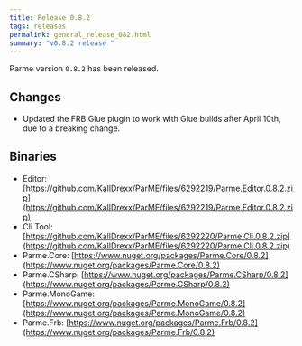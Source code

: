 ```yaml
---
title: Release 0.8.2
tags: releases
permalink: general_release_082.html
summary: "v0.8.2 release "
---
```


Parme version `0.8.2` has been released.  

## Changes

* Updated the FRB Glue plugin to work with Glue builds after April 10th, due to a breaking change.

## Binaries

* Editor: [https://github.com/KallDrexx/ParME/files/6292219/Parme.Editor.0.8.2.zip](https://github.com/KallDrexx/ParME/files/6292219/Parme.Editor.0.8.2.zip)
* Cli Tool: [https://github.com/KallDrexx/ParME/files/6292220/Parme.Cli.0.8.2.zip](https://github.com/KallDrexx/ParME/files/6292220/Parme.Cli.0.8.2.zip)
* Parme.Core: [https://www.nuget.org/packages/Parme.Core/0.8.2](https://www.nuget.org/packages/Parme.Core/0.8.2)
* Parme.CSharp: [https://www.nuget.org/packages/Parme.CSharp/0.8.2](https://www.nuget.org/packages/Parme.CSharp/0.8.2)
* Parme.MonoGame: [https://www.nuget.org/packages/Parme.MonoGame/0.8.2](https://www.nuget.org/packages/Parme.MonoGame/0.8.2)
* Parme.Frb: [https://www.nuget.org/packages/Parme.Frb/0.8.2](https://www.nuget.org/packages/Parme.Frb/0.8.2)
